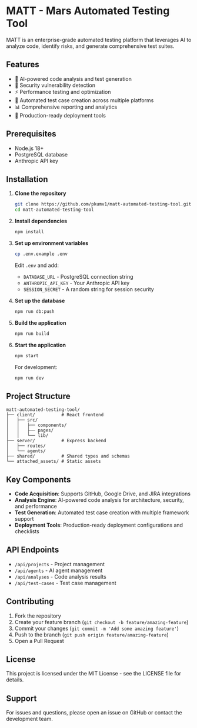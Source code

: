 # MATT - Mars Automated Testing Tool

MATT is an enterprise-grade automated testing platform that leverages AI to analyze code, identify risks, and generate comprehensive test suites.

## Features

- 🤖 AI-powered code analysis and test generation
- 🔐 Security vulnerability detection
- ⚡ Performance testing and optimization
- 🎯 Automated test case creation across multiple platforms
- 📊 Comprehensive reporting and analytics
- 🚀 Production-ready deployment tools

## Prerequisites

- Node.js 18+ 
- PostgreSQL database
- Anthropic API key

## Installation

1. **Clone the repository**
   ```bash
   git clone https://github.com/pkumv1/matt-automated-testing-tool.git
   cd matt-automated-testing-tool
   ```

2. **Install dependencies**
   ```bash
   npm install
   ```

3. **Set up environment variables**
   ```bash
   cp .env.example .env
   ```
   
   Edit `.env` and add:
   - `DATABASE_URL` - PostgreSQL connection string
   - `ANTHROPIC_API_KEY` - Your Anthropic API key
   - `SESSION_SECRET` - A random string for session security

4. **Set up the database**
   ```bash
   npm run db:push
   ```

5. **Build the application**
   ```bash
   npm run build
   ```

6. **Start the application**
   ```bash
   npm start
   ```

   For development:
   ```bash
   npm run dev
   ```

## Project Structure

```
matt-automated-testing-tool/
├── client/          # React frontend
│   ├── src/
│   │   ├── components/
│   │   ├── pages/
│   │   └── lib/
├── server/          # Express backend
│   ├── routes/
│   └── agents/
├── shared/          # Shared types and schemas
└── attached_assets/ # Static assets
```

## Key Components

- **Code Acquisition**: Supports GitHub, Google Drive, and JIRA integrations
- **Analysis Engine**: AI-powered code analysis for architecture, security, and performance
- **Test Generation**: Automated test case creation with multiple framework support
- **Deployment Tools**: Production-ready deployment configurations and checklists

## API Endpoints

- `/api/projects` - Project management
- `/api/agents` - AI agent management
- `/api/analyses` - Code analysis results
- `/api/test-cases` - Test case management

## Contributing

1. Fork the repository
2. Create your feature branch (`git checkout -b feature/amazing-feature`)
3. Commit your changes (`git commit -m 'Add some amazing feature'`)
4. Push to the branch (`git push origin feature/amazing-feature`)
5. Open a Pull Request

## License

This project is licensed under the MIT License - see the LICENSE file for details.

## Support

For issues and questions, please open an issue on GitHub or contact the development team.
